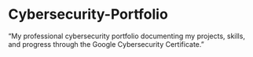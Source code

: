# Cybersecurity-Portfolio
“My professional cybersecurity portfolio documenting my projects, skills, and progress through the Google Cybersecurity Certificate.”
